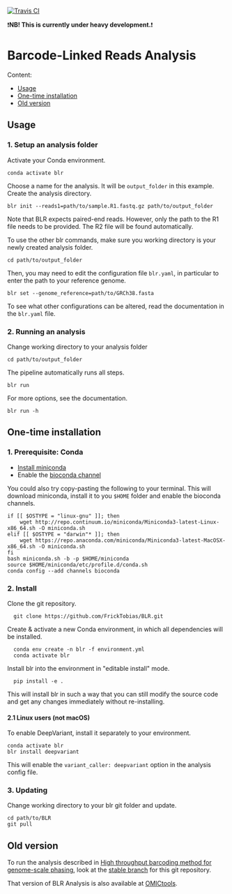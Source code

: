[![Travis CI](https://api.travis-ci.org/FrickTobias/BLR.svg?branch=master)](https://travis-ci.org/FrickTobias/BLR/)

:exclamation:**NB! This is currently under heavy development.**:exclamation:

# Barcode-Linked Reads Analysis

Content:

- [Usage](#Usage)
- [One-time installation](#One-time-installation)
- [Old version](#Old-version)

## Usage

### 1. Setup an analysis folder

Activate your Conda environment.

    conda activate blr

Choose a name for the analysis. It will be `output_folder` in this example. Create
the analysis directory.

    blr init --reads1=path/to/sample.R1.fastq.gz path/to/output_folder

Note that BLR expects paired-end reads. However, only the path to the R1 file
needs to be provided. The R2 file will be found automatically.

To use the other blr commands, make sure you working directory is your 
newly created analysis folder.

    cd path/to/output_folder

Then, you may need to edit the configuration file `blr.yaml`, in
particular to enter the path to your reference genome. 

    blr set --genome_reference=path/to/GRCh38.fasta

To see what other configurations can be altered, read the documentation in 
the `blr.yaml` file.

### 2. Running an analysis

Change working directory to your analysis folder

    cd path/to/output_folder

The pipeline automatically runs all steps.

    blr run

For more options, see the documentation.

    blr run -h

## One-time installation

### 1. Prerequisite: Conda

- [Install miniconda](https://docs.conda.io/en/latest/miniconda.html)
- Enable the [bioconda channel](http://bioconda.github.io/)

You could also try copy-pasting the following to your terminal. This will download miniconda, 
install it to you `$HOME` folder and enable the bioconda channels.

```
if [[ $OSTYPE = "linux-gnu" ]]; then 
    wget http://repo.continuum.io/miniconda/Miniconda3-latest-Linux-x86_64.sh -O miniconda.sh
elif [[ $OSTYPE = "darwin"* ]]; then 
    wget https://repo.anaconda.com/miniconda/Miniconda3-latest-MacOSX-x86_64.sh -O miniconda.sh
fi
bash miniconda.sh -b -p $HOME/miniconda
source $HOME/miniconda/etc/profile.d/conda.sh
conda config --add channels bioconda
```

### 2. Install

Clone the git repository.

      git clone https://github.com/FrickTobias/BLR.git

Create & activate a new Conda environment, in which all dependencies will be 
installed.

      conda env create -n blr -f environment.yml
      conda activate blr

Install blr into the environment in "editable install" mode.

      pip install -e .

This will install blr in such a way that you can still modify the source code
and get any changes immediately without re-installing.

#### 2.1 Linux users (not macOS)

To enable DeepVariant, install it separately to your environment.

    conda activate blr
    blr install deepvariant

This will enable the `variant_caller: deepvariant` option in the analysis config file.    

### 3. Updating

Change working directory to your blr git folder and update.

    cd path/to/BLR
    git pull

## Old version

To run the analysis described in [High throughput barcoding method for genome-scale phasing](https://www.nature.com/articles/s41598-019-54446-x),
look at the [stable branch](https://github.com/FrickTobias/BLR/tree/stable) for this git repository.

That version of BLR Analysis is also available at [OMICtools](https://omictools.com/blr-tool).